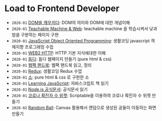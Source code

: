 # Load to Frontend Developer

- `2020-01` [DOM을 깨우치다](https://github.com/HYUNJINE/Frontend/tree/master/JavaScript/javascript%20books/DOM%EC%9D%84%20%EA%B9%A8%EC%9A%B0%EC%B9%98%EB%8B%A4): DOM의 의미와 DOM에 대한 개념이해
- `2020-01` [Teachable Machine & Web](https://github.com/HYUNJINE/javascript/tree/master/%EC%83%9D%ED%99%9C%EC%BD%94%EB%94%A9/Teachable%20Machine%20%26%20Web): teachable machine 을 학습시켜서 낮과 밤을 구분하는 페이지 구현
- `2020-01` [JavaScript Object Oriented Programming](https://github.com/HYUNJINE/javascript/tree/master/%EC%83%9D%ED%99%9C%EC%BD%94%EB%94%A9/JavaScript%20Object%20Oriented%20Programming): 생활코딩 javascript 객체지향 프로그래밍 수업
- `2020-01` [WEB2 HTTP](https://github.com/HYUNJINE/javascript/tree/master/%EC%83%9D%ED%99%9C%EC%BD%94%EB%94%A9/HTTP): HTTP 기본 지식에대한 이해
- `2020-01` [돕다](https://github.com/HYUNJINE/Frontend/tree/master/pure%20HTML%20%26%20CSS/%EB%8F%95%EB%8B%A4): 돕다 웹페이지 만들기 (pure html & css) 
- `2020-01` [웹팩 핸드북](https://github.com/HYUNJINE/Frontend/tree/master/webpack): 웹팩 핸드북 읽고, 정리
- `2020-01` [Redux](https://github.com/HYUNJINE/Frontend/tree/master/%EC%83%9D%ED%99%9C%EC%BD%94%EB%94%A9/Redux): 생활코딩 Redux 수업
- `2020-01` [소](https://github.com/HYUNJINE/Frontend/tree/master/pure%20HTML%20%26%20CSS/%EC%86%8C): pure html & css 로 구현한 소  
- `2020-01` [Learning JavaScript](https://github.com/HYUNJINE/Frontend/tree/master/JavaScript/javascript%20books/Learning%20JavaScript): 자바스크립트 책 읽기
- `2020-01` [Node.js 공식문서](https://github.com/HYUNJINE/Frontend/tree/master/JavaScript/%EA%B3%B5%EC%8B%9D%EB%AC%B8%EC%84%9C/Node.js): 공식문서 읽기
- `2020-01` [코로나 확진자 수 위젯](https://github.com/HYUNJINE/Frontend/tree/master/JavaScript/Scriptable/%EC%BD%94%EB%A1%9C%EB%82%98%20%ED%99%95%EC%A7%84%EC%9E%90%20%EC%88%98%20%EC%9C%84%EC%A0%AF): Scriptable을 이용하여 코로나 확진자 수 위젯 만들기
- `2020-02` [Random Ball](https://github.com/HYUNJINE/Frontend/tree/master/pure%20HTML%20%26%20CSS/Canvas/Random%20Ball): Canvas 활용해서 랜덤으로 생성된 공들이 이동하는 화면 만들기
